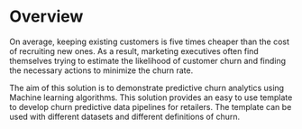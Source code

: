 # Overview

On average, keeping existing customers is five times cheaper than the cost of recruiting new ones. As a result, marketing executives often find themselves trying to estimate the likelihood of customer churn and finding the necessary actions to minimize the churn rate.

The aim of this solution is to demonstrate predictive churn analytics using Machine learning algorithms. This solution provides an easy to use template to develop churn predictive data pipelines for retailers. The template can be used with different datasets and different definitions of churn. 
